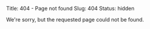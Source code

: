 Title: 404 - Page not found
Slug: 404
Status: hidden

We're sorry, but the requested page could not be found.
